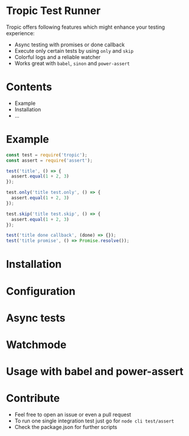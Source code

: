 # Tropic Test Runner

Tropic offers following features which might enhance your testing experience:

- Async testing with promises or done callback
- Execute only certain tests by using `only` and `skip`
- Colorful logs and a reliable watcher
- Works great with `babel`, `sinon` and `power-assert`

# Contents

- Example
- Installation
- ...

# Example

```js
const test = require('tropic');
const assert = require('assert');

test('title', () => {
  assert.equal(1 + 2, 3)
});

test.only('title test.only', () => {
  assert.equal(1 + 2, 3)
});

test.skip('title test.skip', () => {
  assert.equal(1 + 2, 3)
});

test('title done callback', (done) => {});
test('title promise', () => Promise.resolve());
```

# Installation
# Configuration
# Async tests
# Watchmode
# Usage with babel and power-assert

# Contribute

- Feel free to open an issue or even a pull request
- To run one single integration test just go for `node cli test/assert`
- Check the package.json for further scripts

